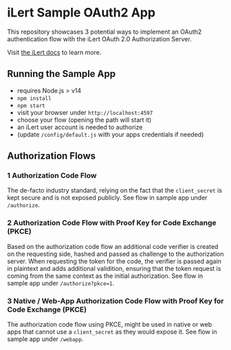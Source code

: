 # iLert Sample OAuth2 App

This repository showcases 3 potential ways to implement an OAuth2 authentication flow
with the iLert OAuth 2.0 Authorization Server.

Visit [the iLert docs](https://docs.ilert.com/rest-api/developing-ilert-apps) to learn more.

## Running the Sample App

- requires Node.js > v14
- `npm install`
- `npm start`
- visit your browser under `http://localhost:4597`
- choose your flow (opening the path will start it)
- an iLert user account is needed to authorize
- (update `/config/default.js` with your apps credentials if needed)

## Authorization Flows

### 1 Authorization Code Flow

The de-facto industry standard, relying on the fact that the `client_secret` is kept secure and is not exposed publicly. See flow in sample app under `/authorize`.


### 2 Authorization Code Flow with Proof Key for Code Exchange (PKCE)

Based on the authorization code flow an additional code verifier is created on the requesting side,
hashed and passed as challenge to the authorization server. When requesting the token for the code,
the verifier is passed again in plaintext and adds additional validition, ensuring that the token request
is coming from the same context as the initial authorization. See flow in sample app under `/authorize?pkce=1`.


### 3 Native / Web-App Authorization Code Flow with Proof Key for Code Exchange (PKCE)

The authorization code flow using PKCE, might be used in native or web apps that cannot use a `client_secret`
as they would expose it. See flow in sample app under `/webapp`.
